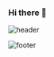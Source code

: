 ### Hi there 👋
![header](https://capsule-render.vercel.app/api?type=waving&height=200&text=SeungWonJang&color=gradient)
<!--
**nicorobinv/nicorobinv** is a ✨ _special_ ✨ repository because its `README.md` (this file) appears on your GitHub profile.

Here are some ideas to get you started:

- 🔭 I’m currently working on ...
- 🌱 I’m currently learning ...
- 👯 I’m looking to collaborate on ...
- 🤔 I’m looking for help with ...
- 💬 Ask me about ...
- 📫 How to reach me: ...
- 😄 Pronouns: ...
- ⚡ Fun fact: ...
-->

![footer](https://capsule-render.vercel.app/api?type=Soft&height=400&text=Hello%20World!&desc=nicorobinv@kakao.com&animation=blink&color=gradient&)
